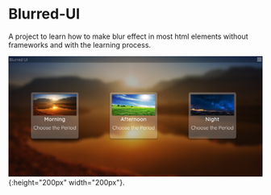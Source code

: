 # Blurred-UI
A project to learn how to make blur effect in most html elements without frameworks and with the learning process.

![blurred-ui](screenshot.png){:height="200px" width="200px"}.
